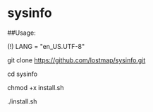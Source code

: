 # sysinfo

##Usage:

(!) LANG = "en_US.UTF-8"

git clone https://github.com/lostmap/sysinfo.git

cd sysinfo

chmod +x install.sh

./install.sh
